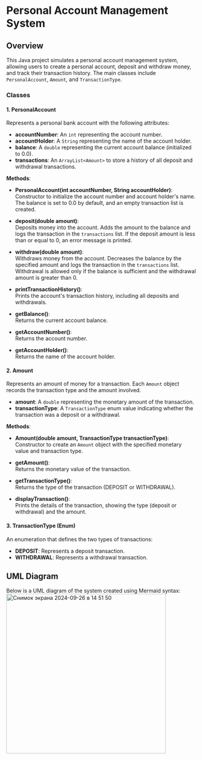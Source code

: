 # Personal Account Management System

## Overview

This Java project simulates a personal account management system, allowing users to create a personal account, deposit and withdraw money, and track their transaction history. The main classes include `PersonalAccount`, `Amount`, and `TransactionType`.

### Classes

#### 1. **PersonalAccount**

Represents a personal bank account with the following attributes:

- **accountNumber**: An `int` representing the account number.
- **accountHolder**: A `String` representing the name of the account holder.
- **balance**: A `double` representing the current account balance (initialized to 0.0).
- **transactions**: An `ArrayList<Amount>` to store a history of all deposit and withdrawal transactions.

**Methods**:

- **PersonalAccount(int accountNumber, String accountHolder)**:  
  Constructor to initialize the account number and account holder's name. The balance is set to 0.0 by default, and an empty transaction list is created.

- **deposit(double amount)**:  
  Deposits money into the account. Adds the amount to the balance and logs the transaction in the `transactions` list. If the deposit amount is less than or equal to 0, an error message is printed.

- **withdraw(double amount)**:  
  Withdraws money from the account. Decreases the balance by the specified amount and logs the transaction in the `transactions` list. Withdrawal is allowed only if the balance is sufficient and the withdrawal amount is greater than 0.

- **printTransactionHistory()**:  
  Prints the account's transaction history, including all deposits and withdrawals.

- **getBalance()**:  
  Returns the current account balance.

- **getAccountNumber()**:  
  Returns the account number.

- **getAccountHolder()**:  
  Returns the name of the account holder.

#### 2. **Amount**

Represents an amount of money for a transaction. Each `Amount` object records the transaction type and the amount involved.

- **amount**: A `double` representing the monetary amount of the transaction.
- **transactionType**: A `TransactionType` enum value indicating whether the transaction was a deposit or a withdrawal.

**Methods**:

- **Amount(double amount, TransactionType transactionType)**:  
  Constructor to create an `Amount` object with the specified monetary value and transaction type.

- **getAmount()**:  
  Returns the monetary value of the transaction.

- **getTransactionType()**:  
  Returns the type of the transaction (DEPOSIT or WITHDRAWAL).

- **displayTransaction()**:  
  Prints the details of the transaction, showing the type (deposit or withdrawal) and the amount.

#### 3. **TransactionType (Enum)**

An enumeration that defines the two types of transactions:  
- **DEPOSIT**: Represents a deposit transaction.
- **WITHDRAWAL**: Represents a withdrawal transaction.

## UML Diagram
Below is a UML diagram of the system created using Mermaid syntax:
<img width="423" alt="Снимок экрана 2024-09-26 в 14 51 50" src="https://github.com/user-attachments/assets/4cc181fe-27f5-4673-884a-6878a8ab890b">

